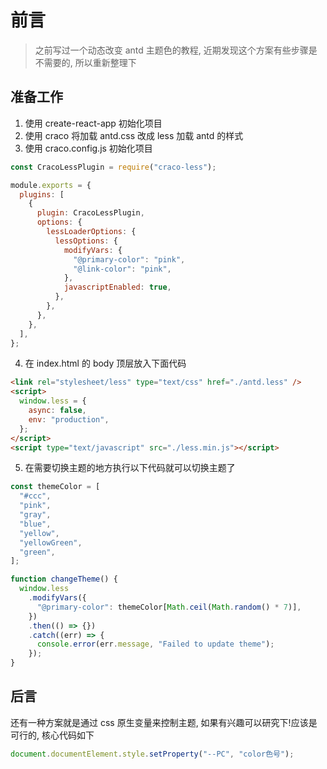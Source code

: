 # 前言

> 之前写过一个动态改变 antd 主题色的教程, 近期发现这个方案有些步骤是不需要的, 所以重新整理下

## 准备工作

1. 使用 create-react-app 初始化项目
2. 使用 craco 将加载 antd.css 改成 less 加载 antd 的样式
3. 使用 craco.config.js 初始化项目

```js
const CracoLessPlugin = require("craco-less");

module.exports = {
  plugins: [
    {
      plugin: CracoLessPlugin,
      options: {
        lessLoaderOptions: {
          lessOptions: {
            modifyVars: {
              "@primary-color": "pink",
              "@link-color": "pink",
            },
            javascriptEnabled: true,
          },
        },
      },
    },
  ],
};
```

4. 在 index.html 的 body 顶层放入下面代码

```html
<link rel="stylesheet/less" type="text/css" href="./antd.less" />
<script>
  window.less = {
    async: false,
    env: "production",
  };
</script>
<script type="text/javascript" src="./less.min.js"></script>
```

5. 在需要切换主题的地方执行以下代码就可以切换主题了

```js
const themeColor = [
  "#ccc",
  "pink",
  "gray",
  "blue",
  "yellow",
  "yellowGreen",
  "green",
];

function changeTheme() {
  window.less
    .modifyVars({
      "@primary-color": themeColor[Math.ceil(Math.random() * 7)],
    })
    .then(() => {})
    .catch((err) => {
      console.error(err.message, "Failed to update theme");
    });
}
```

## 后言

还有一种方案就是通过 css 原生变量来控制主题, 如果有兴趣可以研究下!应该是可行的, 核心代码如下

```js
document.documentElement.style.setProperty("--PC", "color色号");
```
